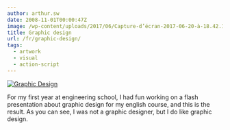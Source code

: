 ```yaml
---
author: arthur.sw
date: 2008-11-01T00:00:47Z
image: /wp-content/uploads/2017/06/Capture-d’écran-2017-06-20-à-18.42.18-thumb.png
title: Graphic design
url: /fr/graphic-design/
tags:
  - artwork
  - visual
  - action-script
---
```


[![Graphic Design](/wp-content/uploads/2017/06/Capture-d’écran-2017-06-20-à-18.42.18.png)](http://arthurmasson.xyz/old/GraphicDesign.html)

For my first year at engineering school, I had fun working on a flash presentation about graphic design for my english course, and this is the result. As you can see, I was not a graphic designer, but I do like graphic design.